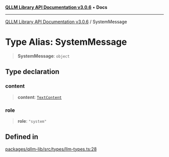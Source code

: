 [**QLLM Library API Documentation v3.0.6**](../README.md) • **Docs**

***

[QLLM Library API Documentation v3.0.6](../globals.md) / SystemMessage

# Type Alias: SystemMessage

> **SystemMessage**: `object`

## Type declaration

### content

> **content**: [`TextContent`](TextContent.md)

### role

> **role**: `"system"`

## Defined in

[packages/qllm-lib/src/types/llm-types.ts:28](https://github.com/quantalogic/qllm/blob/b15a3aa4af263bce36ea091a0f29bf1255b95497/packages/qllm-lib/src/types/llm-types.ts#L28)

